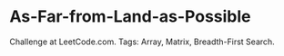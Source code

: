 # As-Far-from-Land-as-Possible
Challenge at LeetCode.com. Tags: Array, Matrix, Breadth-First Search.
